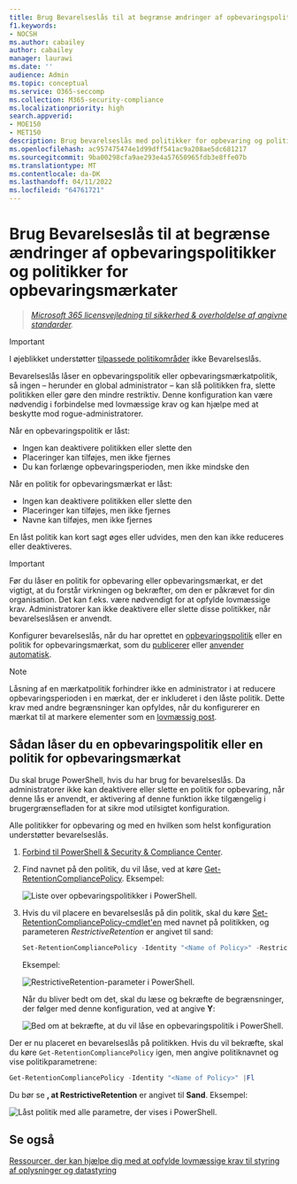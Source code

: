 ```yaml
---
title: Brug Bevarelseslås til at begrænse ændringer af opbevaringspolitikker og politikker for opbevaringsmærkater
f1.keywords:
- NOCSH
ms.author: cabailey
author: cabailey
manager: laurawi
ms.date: ''
audience: Admin
ms.topic: conceptual
ms.service: O365-seccomp
ms.collection: M365-security-compliance
ms.localizationpriority: high
search.appverid:
- MOE150
- MET150
description: Brug bevarelseslås med politikker for opbevaring og politikker for opbevaringsmærkat for at hjælpe dig med at opfylde lovmæssige krav og beskytte mod rogue-administratorer.
ms.openlocfilehash: ac957475474e1d99dff541ac9a208ae5dc681217
ms.sourcegitcommit: 9ba00298cfa9ae293e4a57650965fdb3e8ffe07b
ms.translationtype: MT
ms.contentlocale: da-DK
ms.lasthandoff: 04/11/2022
ms.locfileid: "64761721"
---
```

# <a name="use-preservation-lock-to-restrict-changes-to-retention-policies-and-retention-label-policies"></a>Brug Bevarelseslås til at begrænse ændringer af opbevaringspolitikker og politikker for opbevaringsmærkater

>*[Microsoft 365 licensvejledning til sikkerhed & overholdelse af angivne standarder](/office365/servicedescriptions/microsoft-365-service-descriptions/microsoft-365-tenantlevel-services-licensing-guidance/microsoft-365-security-compliance-licensing-guidance).*

> [!IMPORTANT]
> I øjeblikket understøtter [tilpassede politikområder](retention.md#adaptive-or-static-policy-scopes-for-retention) ikke Bevarelseslås.

Bevarelseslås låser en opbevaringspolitik eller opbevaringsmærkatpolitik, så ingen – herunder en global administrator – kan slå politikken fra, slette politikken eller gøre den mindre restriktiv. Denne konfiguration kan være nødvendig i forbindelse med lovmæssige krav og kan hjælpe med at beskytte mod rogue-administratorer.

Når en opbevaringspolitik er låst:

- Ingen kan deaktivere politikken eller slette den
- Placeringer kan tilføjes, men ikke fjernes
- Du kan forlænge opbevaringsperioden, men ikke mindske den

Når en politik for opbevaringsmærkat er låst:

- Ingen kan deaktivere politikken eller slette den
- Placeringer kan tilføjes, men ikke fjernes
- Navne kan tilføjes, men ikke fjernes

En låst politik kan kort sagt øges eller udvides, men den kan ikke reduceres eller deaktiveres.

> [!IMPORTANT]
> Før du låser en politik for opbevaring eller opbevaringsmærkat, er det vigtigt, at du forstår virkningen og bekræfter, om den er påkrævet for din organisation. Det kan f.eks. være nødvendigt for at opfylde lovmæssige krav. Administratorer kan ikke deaktivere eller slette disse politikker, når bevarelseslåsen er anvendt.

Konfigurer bevarelseslås, når du har oprettet en [opbevaringspolitik](create-retention-policies.md) eller en politik for opbevaringsmærkat, som du [publicerer](create-apply-retention-labels.md) eller [anvender automatisk](apply-retention-labels-automatically.md).

> [!NOTE]
> Låsning af en mærkatpolitik forhindrer ikke en administrator i at reducere opbevaringsperioden i en mærkat, der er inkluderet i den låste politik. Dette krav med andre begrænsninger kan opfyldes, når du konfigurerer en mærkat til at markere elementer som en [lovmæssig post](records-management.md#records).

## <a name="how-to-lock-a-retention-policy-or-retention-label-policy"></a>Sådan låser du en opbevaringspolitik eller en politik for opbevaringsmærkat

Du skal bruge PowerShell, hvis du har brug for bevarelseslås. Da administratorer ikke kan deaktivere eller slette en politik for opbevaring, når denne lås er anvendt, er aktivering af denne funktion ikke tilgængelig i brugergrænsefladen for at sikre mod utilsigtet konfiguration.

Alle politikker for opbevaring og med en hvilken som helst konfiguration understøtter bevarelseslås.

1. [Forbind til PowerShell & Security & Compliance Center](/powershell/exchange/connect-to-scc-powershell).

2. Find navnet på den politik, du vil låse, ved at køre [Get-RetentionCompliancePolicy](/powershell/module/exchange/get-retentioncompliancepolicy). Eksempel:
    
   ![Liste over opbevaringspolitikker i PowerShell.](../media/retention-policy-preservation-lock-get-retentioncompliancepolicy.PNG)

3. Hvis du vil placere en bevarelseslås på din politik, skal du køre [Set-RetentionCompliancePolicy-cmdlet'en](/powershell/module/exchange/set-retentioncompliancepolicy) med navnet på politikken, og parameteren *RestrictiveRetention* er angivet til sand:
    
    ```powershell
    Set-RetentionCompliancePolicy -Identity "<Name of Policy>" -RestrictiveRetention $true
    ```
    
    Eksempel:
    
    ![RestrictiveRetention-parameter i PowerShell.](../media/retention-policy-preservation-lock-restrictiveretention.PNG)
    
     Når du bliver bedt om det, skal du læse og bekræfte de begrænsninger, der følger med denne konfiguration, ved at angive **Y**:
    
   ![Bed om at bekræfte, at du vil låse en opbevaringspolitik i PowerShell.](../media/retention-policy-preservation-lock-confirmation-prompt.PNG)

Der er nu placeret en bevarelseslås på politikken. Hvis du vil bekræfte, skal du køre `Get-RetentionCompliancePolicy` igen, men angive politiknavnet og vise politikparametrene:

```powershell
Get-RetentionCompliancePolicy -Identity "<Name of Policy>" |Fl
```

Du bør se **, at RestrictiveRetention** er angivet til **Sand**. Eksempel:

![Låst politik med alle parametre, der vises i PowerShell.](../media/retention-policy-preservation-lock-locked-policy.PNG)

## <a name="see-also"></a>Se også

[Ressourcer, der kan hjælpe dig med at opfylde lovmæssige krav til styring af oplysninger og datastyring](retention-regulatory-requirements.md)